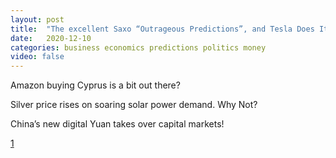 ```yaml
---
layout: post
title:  "The excellent Saxo “Outrageous Predictions”, and Tesla Does It Again! "
date:   2020-12-10
categories: business economics predictions politics money
video: false
---
```


Amazon buying Cyprus is a bit out there?

Silver price rises on soaring solar power demand. Why Not?

China’s new digital Yuan takes over capital markets! 

[1]

[1]: //www.zerohedge.com/markets/outrage-tesla-hyper-inflated-state-global-financial-assets
